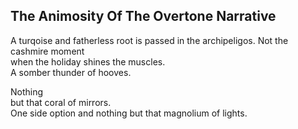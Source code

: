 The Animosity Of The Overtone Narrative
---------------------------------------
A turqoise and fatherless root is passed in the archipeligos. Not the cashmire moment  
when the holiday shines the muscles.  
A somber thunder of hooves.  
  
Nothing  
but that coral of mirrors.  
One side option and nothing but that magnolium of lights.  
